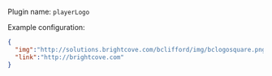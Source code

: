 Plugin name: `playerLogo`

Example configuration:

```json
{
  "img":"http://solutions.brightcove.com/bclifford/img/bclogosquare.png",
  "link":"http://brightcove.com"
}
```
